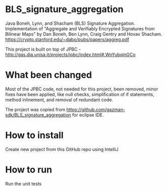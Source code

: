 # BLS_signature_aggregation
Java Boneh, Lynn, and Shacham (BLS) Signature Aggregation. 
Implementation of "Aggregate and Verifiably Encrypted Signatures from Bilinear Maps" by Dan Boneh, Ben Lynn, Craig Gentry and Hovav Shacham. 
https://crypto.stanford.edu/~dabo/pubs/papers/aggreg.pdf

This project is built on top of JPBC - http://gas.dia.unisa.it/projects/jpbc/index.html#.WnYubqinGCo

# What been changed
Most of the JPBC code, not needed for this project, been removed, minor fixes have been applied, like null checks, simplification of if statements, method inlinement, and removal of redundant code.

The project was copied from https://github.com/gazman-sdk/BLS_signature_aggregation for eclipse IDE.

# How to install
Create new project from this GitHub repo using IntelliJ

# How to run
Run the unit tests
